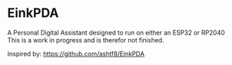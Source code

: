 # EinkPDA
A Personal Digital Assistant designed to run on either an ESP32 or RP2040
This is a work in progress and is therefor not finished.

Inspired by: https://github.com/ashtf8/EinkPDA
